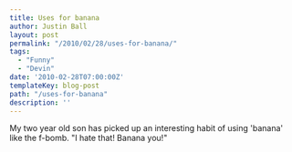 ```yaml
---
title: Uses for banana
author: Justin Ball
layout: post
permalink: "/2010/02/28/uses-for-banana/"
tags:
  - "Funny"
  - "Devin"
date: '2010-02-28T07:00:00Z'
templateKey: blog-post
path: "/uses-for-banana"
description: ''
---
```


My two year old son has picked up an interesting habit of using 'banana' like the f-bomb. "I hate that! Banana you!"
